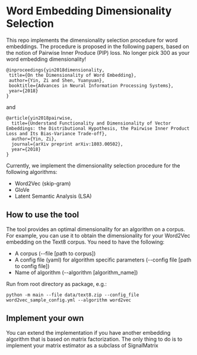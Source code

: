 # Word Embedding Dimensionality Selection

This repo implements the dimensionality selection procedure for word embeddings. The procedure is proposed
in the following papers, based on the notion of Pairwise Inner Produce (PIP) loss. No longer pick 300 as your word embedding dimensionality!
```
@inproceedings{yin2018dimensionality,
 title={On the Dimensionality of Word Embedding},
 author={Yin, Zi and Shen, Yuanyuan},
 booktitle={Advances in Neural Information Processing Systems},
 year={2018}
}
```
and
```
@article{yin2018pairwise,  
  title={Understand Functionality and Dimensionality of Vector Embeddings: the Distributional Hypothesis, the Pairwise Inner Product Loss and Its Bias-Variance Trade-off},  
  author={Yin, Zi},  
  journal={arXiv preprint arXiv:1803.00502},  
  year={2018}  
}
```

Currently, we implement the dimensionality selection procedure for the following algorithms:
- Word2Vec (skip-gram)
- GloVe
- Latent Semantic Analysis (LSA)

## How to use the tool
The tool provides an optimal dimensionality for an algorithm on a corpus. For example, you can use it to
obtain the dimensionality for your Word2Vec embedding on the Text8 corpus.
You need to have the following:
- A corpus (--file [path to corpus])
- A config file (yaml) for algorithm specific parameters (--config file [path to config file])
- Name of algorithm (--algorithm [algorithm_name])

Run from root directory as package, e.g.:

`python -m main --file data/text8.zip --config_file word2vec_sample_config.yml --algorithm word2vec`

## Implement your own
You can extend the implementation if you have another embedding algorithm that is based on matrix factorization.
The only thing to do is to implement your matrix estimator as a subclass of SignalMatrix
